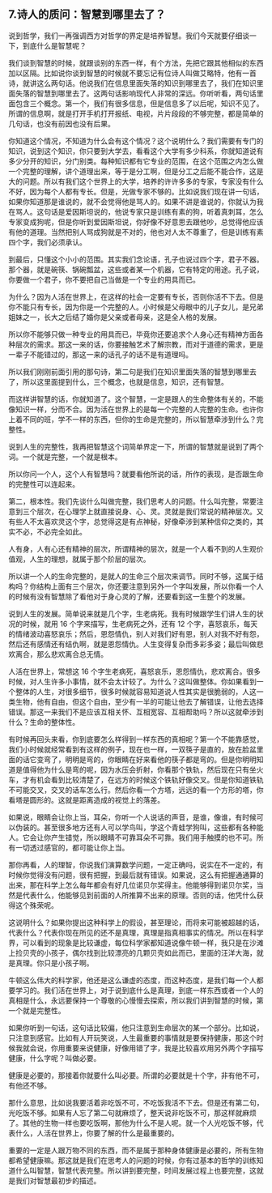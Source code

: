 ## 7.诗人的质问：智慧到哪里去了？
说到哲学，我们一再强调西方对哲学的界定是培养智慧。我们今天就要仔细谈一下，到底什么是智慧呢？


我们谈到智慧的时候，就跟谈别的东西一样，有个方法，先把它跟其他相似的东西加以区隔。比如说你谈到智慧的时候就不要忘记有位诗人叫做艾略特，他有一首诗，就讲这么两句话。他说我们在信息里面失落的知识到哪里去了，我们在知识里面失落的智慧到哪里去了。这两句话影响现代人非常的深远。你听听看，两句话里面包含三个概念。第一个，我们有很多信息，但是信息多了以后呢，知识不见了。所谓的信息啊，就是打开手机打开报纸、电视，片片段段的不够完整，都是简单的几句话，也没有前因也没有后果。


你知道这个情况，不知道为什么会有这个情况？这个说明什么？我们需要有专门的知识，说到这个知识，你只要到大学去，看看这个大学有多少科系，你就知道说有多少分开的知识，分门别类。每种知识都有它专业的范围，在这个范围之内怎么做一个完整的理解，讲个道理出来，等于是分工啊，但是分工之后能不能合作，这是大的问题。所以有我们这个世界上的大学，培养的许许多多的专家，专家没有什么不好，因为每个人都有专长。但是，光做专家不够的。比如说我们现在讲一句话，如果你知道那是谁说的，就不会觉得他是骂人的。如果不讲是谁说的，你就认为我在骂人。这句话是爱因斯坦说的，他说专家只是训练有素的狗，听着真刺耳，怎么专家变成狗呢，但是你听到爱因斯坦说，你好像不好意思去跟他吵，总觉得他应该有他的道理。当然把别人骂成狗就是不对的，他也对人太不尊重了，但是训练有素四个字，我们必须承认。


到最后，只懂这个小小的范围。其实我们念论语，孔子也说过四个字，君子不器。那个器，就是碗筷、锅碗瓢盆，这些或者某一个机器，它有特定的用途。孔子说，你要做一个君子，你不要把自己当做是一个专业的用具而已。


为什么？因为人活在世界上，在这样的社会一定要有专长，否则你活不下去。但是你不能只有专长，因为你是一个完整的人。小时候是父母眼中的儿子女儿，是兄弟姐妹之一，长大之后结了婚你是父亲或者母亲，这是全人格的发展。


所以你不能够只做一种专业的用具而已，毕竟你还要追求个人身心还有精神方面各种层次的需求。那这一来的话，你要接触艺术了解宗教，而对于道德的需求，更是一辈子不能错过的，那这一来的话孔子的话不是有道理吗。


所以我们刚刚前面引用的那句诗，第二句是我们在知识里面失落的智慧到哪里去了，所以这里面提到什么，三个概念，也就是信息，知识，还有智慧。


而这样讲智慧的话，你就知道了。这个智慧，一定是跟人的生命整体有关的，不能像知识一样，分而不合。因为活在世界上的是每一个完整的人完整的生命。也许你上着不同的班，学不一样的东西，但你的生命是完整的，所以智慧牵涉到什么？完整性。


说到人生的完整性，我再把智慧这个词简单界定一下，所谓的智慧就是说到了两个词。一个就是完整，一个就是根本。


所以你问一个人，这个人有智慧吗？就要看他所说的话，所作的表现，是否跟生命的完整性可以连起来。


第二，根本性。我们先谈什么叫做完整，我们思考人的问题。什么叫完整，常要注意到三个层次，在心理学上就直接说身、心、灵。灵就是我们常说的精神层次。又有些人不太喜欢灵这个字，总觉得这是有点神秘，好像牵涉到某种信仰之类的，其实不必，不必完全如此。


人有身，人有心还有精神的层次，所谓精神的层次，就是一个人看不到的人生观价值观，人生的理想，就属于那个阶层的层次。


所以讲一个人的生命完整的，是就人的生命三个层次来调节。同时不够，这属于结构吗？你结构上面有三个层次，你还要注意到另外一个字叫发展，所以你看一个人的时候有没有智慧除了看他对于身心灵的了解，还要看到这一生整个的发展。


说到人生的发展。简单说来就是几个字，生老病死。我有时候跟学生们讲人生的状况的时候，就用 16 个字来描写，生老病死之外，还有 12 个字，喜怒哀乐，每天的情绪波动喜怒哀乐；然后，恩怨情仇，别人对我们好有恩，别人对我不好有怨，然后还有感情还有结仇啊，就是恩怨情仇。人生变得复杂而多彩多姿；最后叫做悲欢离合，那么悲欢离合总无情。


人活在世界上，常想这 16 个字生老病死，喜怒哀乐，恩怨情仇，悲欢离合。很多时候，对人生许多小事情，就不会太计较了。为什么？这叫做整体。你如果看到一个整体的人生，对很多细节，很多时候就容易知道说人性其实是很脆弱的，人这一类生物，他有自由，但这个自由，至少有一半的可能让他去了解错误，让他去选择错误。那这一来我们不是应该互相关怀、互相宽容、互相帮助吗？所以这就牵涉到什么？生命的整体性。


有时候再回头来看，你到底要怎么样得到一样东西的真相呢？第一个不能靠感觉，我们小时候就经常看到有这样的例子，现在也一样，一双筷子是直的，放在脸盆里面的话它变弯了，明明是弯的，你眼睛在好来看他的筷子都是弯的。但是你明明知道是值得他为什么是弯的呢，因为水压会折射，你看那个铁轨，然后现在只有坐火车，才有机会看到比较清楚了，在远方的时候这个铁轨好像交叉。但是你知道铁轨不可能交叉，交叉的话车怎么行。然后你看一个方塔，远远的看一个方形的塔，你看塔是圆形的。这就是距离造成的视觉上的落差。


如果说，眼睛会让你上当，耳朵，你听一个人说话的声音，是谁，像谁，有时候可以伪装的。甚至很多地方还有人可以学鸟叫，学这个青蛙学狗叫，这些都有各种能人。它会让你产生错觉，所以眼睛不可靠耳朵不可靠。我们用手触摸的也不可。所有一切透过感官的，都可能让你上当。


那你再看，人的理智，你说我们演算数学问题，一定正确吗，说实在不一定的，有时候你觉得没有问题，很有把握，到最后就有错误。如果说，这么有把握通通算的出来，那在科学上怎么每年都会有好几位诺贝尔奖得主。他能够得到诺贝尔奖，当然是代表什么，他能够见到前面的人所推算不出来的原理。否则的话，他凭什么获得这个殊荣呢。


这说明什么？如果你提出这种科学上的假设，甚至理论，而将来可能被超越的话，代表什么？代表你现在所见的还不是真理，真理是指真相事实的情况。所以在科学界，可以看到的现象是比较谦虚，每位科学家都知道说像牛顿一样，我只是在沙滩上捡贝壳的小孩子，偶尔找到比较漂亮的几颗贝壳如此而已，里面的汪洋大海，就是真理。你只是小孩子啊。


牛顿这么伟大的科学家，他还是这么谦虚的态度，而这种态度，是我们每一个人都要学习的。我们活在世界上，对于说到底什么是真理，到底一样东西或者一个人的真相是什么，永远要保持一个尊敬的心慢慢去探索，所以我们讲到智慧的时候，第一个就是完整性。


如果你听到一句话，这句话比较偏，他只注意到生命层次的某一个部分。比如说，只注意到感官。比如有人开玩笑说，人生最重要的事情就是要保持健康，那这个时候我就会说，你用重要来说健康，好像用错了字，我是比较喜欢用另外两个字描写健康，什么字呢？叫做必要。


健康是必要的，那接着你就要什么叫必要。所谓的必要就是十个字，非有他不可，有他还不够。


那什么意思，比如说我要活着非吃饭不可，不吃饭我活不下去。但是还有第二句，光吃饭不够。如果有人忘了第二句就麻烦了，整天说非吃饭不可，那这样就麻烦了。其他的生物一样也要吃饭啊，那他为什么不是人呢。就一个人光吃饭不够，代表什么，人活在世界上，你要了解的什么是最重要的。


重要的一定是人跟万物不同的东西，而不是属于那种身体健康是必要的，所有生物都希望健康嘛。那这就是我们在思考人的问题的时候，你有过基本的哲学的训练知道什么叫智慧，智慧代表完整。所以讲到要完整，时间发展过程上也要完整，这就是我们对智慧最初步的描述。

